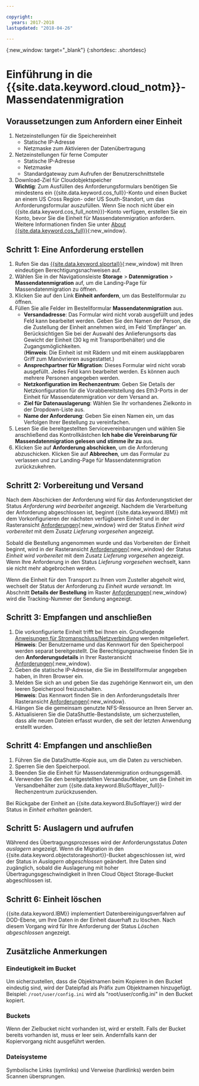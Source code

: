 ```yaml
---

copyright:
  years: 2017-2018
lastupdated: "2018-04-26"

---
```

{:new_window: target="_blank"}
{:shortdesc: .shortdesc}

# Einführung in die {{site.data.keyword.cloud_notm}}-Massendatenmigration

## Voraussetzungen zum Anfordern einer Einheit

1. Netzeinstellungen für die Speichereinheit
   - Statische IP-Adresse
   - Netzmaske zum Aktivieren der Datenübertragung
2. Netzeinstellungen für ferne Computer
   - Statische IP-Adresse
   - Netzmaske 
   - Standardgateway zum Aufrufen der Benutzerschnittstelle
3. Download-Ziel für Cloudobjektspeicher <br/>
   **Wichtig**: Zum Ausfüllen des Anforderungsformulars benötigen Sie mindestens ein {{site.data.keyword.cos_full}}-Konto und einen Bucket an einem US Cross Region- oder US South-Standort, um das Anforderungsformular auszufüllen. Wenn Sie noch nicht über ein {{site.data.keyword.cos_full_notm}}}-Konto verfügen, erstellen Sie ein Konto, bevor Sie die Einheit für Massendatenmigration anfordern. Weitere Informationen finden Sie unter [About {{site.data.keyword.cos_full}}](https://console.bluemix.net/docs/services/cloud-object-storage/about-cos.html){:new_window}.

## Schritt 1: Eine Anforderung erstellen

1. Rufen Sie das [{{site.data.keyword.slportal}}](https://control.softlayer.com/){:new_window} mit Ihren eindeutigen Berechtigungsnachweisen auf.
2. Wählen Sie in der Navigationsleiste **Storage** > **Datenmigration** > **Massendatenmigration** auf, um die Landing-Page für Massendatenmigration zu öffnen.
3. Klicken Sie auf den Link **Einheit anfordern**, um das Bestellformular zu öffnen.
4. Füllen Sie alle Felder im Bestellformular **Massendatenmigration** aus.
   - **Versandadresse**: Das Formular wird nicht vorab ausgefüllt und jedes Feld kann bearbeitet werden. Geben Sie den Namen der Person, die die Zustellung der Einheit annehmen wird, im Feld 'Empfänger' an. Berücksichtigen Sie bei der Auswahl des Anlieferungsorts das Gewicht der Einheit (30 kg mit Transportbehälter) und die Zugangsmöglichkeiten. <br/> (**Hinweis**: Die Einheit ist mit Rädern und mit einem ausklappbaren Griff zum Manövrieren ausgestattet.)
   - **Ansprechpartner für Migration**: Dieses Formular wird nicht vorab ausgefüllt. Jedes Feld kann bearbeitet werden. Es können auch mehrere Personen angegeben werden. 
   - **Netzkonfiguration im Rechenzentrum**: Geben Sie Details der Netzkonfiguration für die Vorabbereitstellung des Eth3-Ports in der Einheit für Massendatenmigration vor dem Versand an.
   - **Ziel für Datenauslagerung**: Wählen Sie Ihr vorhandenes Zielkonto in der Dropdown-Liste aus.
   - **Name der Anforderung**: Geben Sie einen Namen ein, um das Verfolgen Ihrer Bestellung zu vereinfachen.
5. Lesen Sie die bereitgestellten Servicevereinbarungen und wählen Sie anschließend das Kontrollkästchen **Ich habe die Vereinbarung für Massendatenmigration gelesen und stimme ihr zu** aus.
6. Klicken Sie auf **Anforderung abschicken**, um die Anforderung abzuschicken. Klicken Sie auf **Abbrechen**, um das Formular zu verlassen und zur Landing-Page für Massendatenmigration zurückzukehren.


## Schritt 2: Vorbereitung und Versand

Nach dem Abschicken der Anforderung wird für das Anforderungsticket der Status *Anforderung wird bearbeitet* angezeigt.  Nachdem die Verarbeitung der Anforderung abgeschlossen ist, beginnt {{site.data.keyword.IBM}} mit dem Vorkonfigurieren der nächsten verfügbaren Einheit und in der Rasteransicht [Anforderungen](https://control.softlayer.com/storage/mdms){:new_window} wird der Status *Einheit wird vorbereitet* mit dem Zusatz *Lieferung vorgesehen* angezeigt.

Sobald die Bestellung angenommen wurde und das Vorbereiten der Einheit beginnt, wird in der Rasteransicht [Anforderungen](https://control.softlayer.com/storage/mdms){:new_window} der Status *Einheit wird vorbereitet* mit dem Zusatz *Lieferung vorgesehen* angezeigt. Wenn Ihre Anforderung in den Status *Lieferung vorgesehen* wechselt, kann sie nicht mehr abgebrochen werden. 

Wenn die Einheit für den Transport zu Ihnen vom Zusteller abgeholt wird, wechselt der Status der Anforderung zu *Einheit wurde versandt*. Im Abschnitt **Details der Bestellung** im Raster [Anforderungen](https://control.softlayer.com/storage/mdms){:new_window} wird die Tracking-Nummer der Sendung angezeigt.


## Schritt 3: Empfangen und anschließen

1. Die vorkonfigurierte Einheit trifft bei Ihnen ein. Grundlegende [Anweisungen für Stromanschluss/Netzverbindung](user-instructions.html) werden mitgeliefert. <br/>
  **Hinweis**: Der Benutzername und das Kennwort für den Speicherpool werden separat bereitgestellt. Die Berechtigungsnachweise finden Sie in den **Anforderungsdetails** in Ihrer Rasteransicht [Anforderungen](https://control.softlayer.com/storage/mdms){:new_window}.
2. Geben die statische IP-Adresse, die Sie im Bestellformular angegeben haben, in Ihren Browser ein.
3. Melden Sie sich an und geben Sie das zugehörige Kennwort ein, um den leeren Speicherpool freizuschalten. <br/>
   **Hinweis**: Das Kennwort finden Sie in den Anforderungsdetails Ihrer Rasteransicht [Anforderungen](https://control.softlayer.com/storage/mdms){:new_window}.
4. Hängen Sie die gemeinsam genutzte NFS-Ressource an Ihren Server an.
5. Aktualisieren Sie die DataShuttle-Bestandsliste, um sicherzustellen, dass alle neuen Dateien erfasst wurden, die seit der letzten Anwendung erstellt wurden.

## Schritt 4: Empfangen und anschließen
1. Führen Sie die DataShuttle-Kopie aus, um die Daten zu verschieben.
2. Sperren Sie den Speicherpool.
3. Beenden Sie die Einheit für Massendatenmigration ordnungsgemäß.
4. Verwenden Sie den bereitgestellten Versandaufkleber, um die Einheit im Versandbehälter zum {{site.data.keyword.BluSoftlayer_full}}-Rechenzentrum zurückzusenden.

Bei Rückgabe der Einheit an {{site.data.keyword.BluSoftlayer}} wird der Status in *Einheit erhalten* geändert. 

## Schritt 5: Auslagern und aufrufen

Während des Übertragungsprozesses wird der Anforderungsstatus *Daten auslagern* angezeigt. Wenn die Migration in den {{site.data.keyword.objectstorageshort}}-Bucket abgeschlossen ist, wird der Status in *Auslagern abgeschlossen* geändert. Ihre Daten sind zugänglich, sobald die Auslagerung mit hoher Übertragungsgeschwindigkeit in Ihren Cloud Object Storage-Bucket abgeschlossen ist.

## Schritt 6: Einheit löschen

{{site.data.keyword.IBM}} implementiert Datenbereinigungsverfahren auf DOD-Ebene, um Ihre Daten in der Einheit dauerhaft zu löschen. Nach diesem Vorgang wird für Ihre Anforderung der Status *Löschen abgeschlossen* angezeigt.

## Zusätzliche Anmerkungen

### Eindeutigkeit im Bucket

Um sicherzustellen, dass die Objektnamen beim Kopieren in den Bucket eindeutig sind, wird der Dateipfad als Präfix zum Objektnamen hinzugefügt. Beispiel: `/root/user/config.ini` wird als "root/user/config.ini" in den Bucket kopiert.

### Buckets

Wenn der Zielbucket nicht vorhanden ist, wird er erstellt.   Falls der Bucket bereits vorhanden ist, muss er leer sein. Andernfalls kann der Kopiervorgang nicht ausgeführt werden.  

### Dateisysteme

Symbolische Links (symlinks) und Verweise (hardlinks) werden beim Scannen übersprungen.
